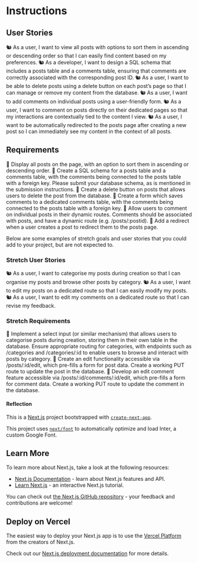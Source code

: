 <h1>Instructions</h1>

<h2>User Stories</h2>
🐿️ As a user, I want to view all posts with options to sort them in ascending or descending order so that I can easily find content based on my preferences.
🐿️ As a developer, I want to design a SQL schema that includes a posts table and a comments table, ensuring that comments are correctly associated with the corresponding post ID.
🐿️ As a user, I want to be able to delete posts using a delete button on each post’s page so that I can manage or remove my content from the database.
🐿️ As a user, I want to add comments on individual posts using a user-friendly form.
🐿️ As a user, I want to comment on posts directly on their dedicated pages so that my interactions are contextually tied to the content I view.
🐿️ As a user, I want to be automatically redirected to the posts page after creating a new post so I can immediately see my content in the context of all posts.

<h2>Requirements</h2>
🎯 Display all posts on the page, with an option to sort them in ascending or descending order.
🎯 Create a SQL schema for a posts table and a comments table, with the comments being connected to the posts table with a foreign key.
Please submit your database schema, as is mentioned in the submission instructions.
🎯 Create a delete button on posts that allows users to delete the post from the database.
🎯 Create a form which saves comments to a dedicated comments table, with the comments being connected to the posts table with a foreign key.
🎯 Allow users to comment on individual posts in their dynamic routes. Comments should be associated with posts, and have a dynamic route (e.g. /posts/:postid).
🎯 Add a redirect when a user creates a post to redirect them to the posts page.

<!-- How to Deploy
Next.js was developed by Vercel, which is where we’re going to deploy our app, so some of the difficulties faced when deploying are reduced.

Ensure that any data displayed using .map() has a key.
Push everything to GitHub.
Click ‘Add New…’ and then select ‘Project’.
In the ‘Environment Variables’ drop-down menu, add anything from your .env.local file here.
Wait a minute or so, and your website is deployed!
Stretch Goals
To achieve an 8/8 in your assignment, aim to achieve all of the requirements, plus some extra goals for each section of the marking rubric. This can be excellence in styling or something that demonstrates creativity or innovation in the week’s topics. -->

Below are some examples of stretch goals and user stories that you could add to your project, but are not expected to.

<h3>Stretch User Stories</h3>
🐿️ As a user, I want to categorise my posts during creation so that I can organise my posts and browse other posts by category.
🐿️ As a user, I want to edit my posts on a dedicated route so that I can easily modify my posts.
🐿️ As a user, I want to edit my comments on a dedicated route so that I can revise my feedback.

<h3>Stretch Requirements</h3>
🏹 Implement a select input (or similar mechanism) that allows users to categorise posts during creation, storing them in their own table in the database. Ensure appropriate routing for categories, with endpoints such as /categories and /categories/:id to enable users to browse and interact with posts by category.
🏹 Create an edit functionality accessible via /posts/:id/edit, which pre-fills a form for post data. Create a working PUT route to update the post in the database.
🏹 Develop an edit comment feature accessible via /posts/:id/comments/:id/edit, which pre-fills a form for comment data. Create a working PUT route to update the comment in the database.

<h4>Reflection</h4>







This is a [Next.js](https://nextjs.org/) project bootstrapped with [`create-next-app`](https://github.com/vercel/next.js/tree/canary/packages/create-next-app).


This project uses [`next/font`](https://nextjs.org/docs/basic-features/font-optimization) to automatically optimize and load Inter, a custom Google Font.

## Learn More

To learn more about Next.js, take a look at the following resources:

- [Next.js Documentation](https://nextjs.org/docs) - learn about Next.js features and API.
- [Learn Next.js](https://nextjs.org/learn) - an interactive Next.js tutorial.

You can check out [the Next.js GitHub repository](https://github.com/vercel/next.js/) - your feedback and contributions are welcome!

## Deploy on Vercel

The easiest way to deploy your Next.js app is to use the [Vercel Platform](https://vercel.com/new?utm_medium=default-template&filter=next.js&utm_source=create-next-app&utm_campaign=create-next-app-readme) from the creators of Next.js.

Check out our [Next.js deployment documentation](https://nextjs.org/docs/deployment) for more details.

